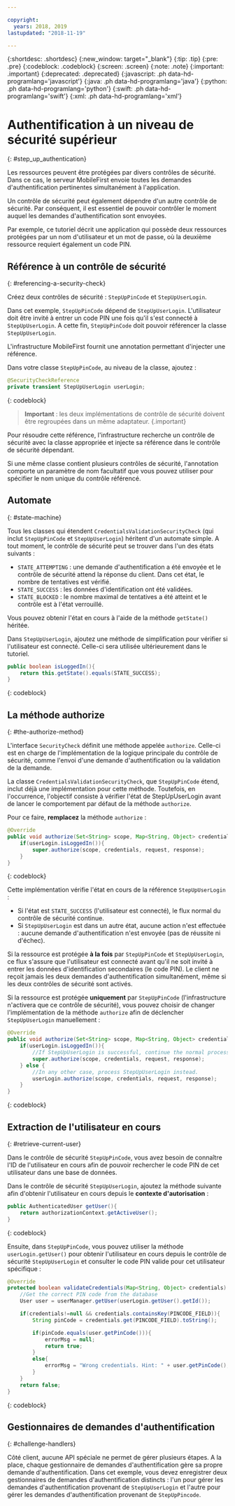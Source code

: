 ```yaml
---

copyright:
  years: 2018, 2019
lastupdated: "2018-11-19"

---
```


{:shortdesc: .shortdesc}
{:new_window: target="_blank"}
{:tip: .tip}
{:pre: .pre}
{:codeblock: .codeblock}
{:screen: .screen}
{:note: .note}
{:important: .important}
{:deprecated: .deprecated}
{:javascript: .ph data-hd-programlang='javascript'}
{:java: .ph data-hd-programlang='java'}
{:python: .ph data-hd-programlang='python'}
{:swift: .ph data-hd-programlang='swift'}
{:xml: .ph data-hd-programlang='xml'}

# Authentification à un niveau de sécurité supérieur
{: #step_up_authentication}

Les ressources peuvent être protégées par divers contrôles de sécurité. Dans ce cas, le serveur MobileFirst envoie toutes les demandes d'authentification pertinentes simultanément à l'application.

Un contrôle de sécurité peut également dépendre d'un autre contrôle de sécurité. Par conséquent, il est essentiel de pouvoir contrôler le moment auquel les demandes d'authentification sont envoyées.

Par exemple, ce tutoriel décrit une application qui possède deux ressources protégées par un nom d'utilisateur et un mot de passe, où la deuxième ressource requiert également un code PIN.

## Référence à un contrôle de sécurité
{: #referencing-a-security-check}

Créez deux contrôles de sécurité : `StepUpPinCode` et `StepUpUserLogin`. 

Dans cet exemple, `StepUpPinCode` dépend de `StepUpUserLogin`. L'utilisateur doit être invité à entrer un code PIN une fois qu'il s'est connecté à `StepUpUserLogin`. A cette fin, `StepUpPinCode` doit pouvoir référencer la classe `StepUpUserLogin`.

L'infrastructure MobileFirst fournit une annotation permettant d'injecter une référence.

Dans votre classe `StepUpPinCode`, au niveau de la classe, ajoutez :

```java
@SecurityCheckReference
private transient StepUpUserLogin userLogin;
```
{: codeblock}

>**Important** : les deux implémentations de contrôle de sécurité doivent être regroupées dans un même adaptateur.
{.important}

Pour résoudre cette référence, l'infrastructure recherche un contrôle de sécurité avec la classe appropriée et injecte sa référence dans le contrôle de sécurité dépendant.

Si une même classe contient plusieurs contrôles de sécurité, l'annotation comporte un paramètre de nom facultatif que vous pouvez utiliser pour spécifier le nom unique du contrôle référencé.

## Automate
{: #state-machine}

Tous les classes qui étendent `CredentialsValidationSecurityCheck` (qui inclut `StepUpPinCode` et `StepUpUserLogin`) héritent d'un automate simple. A tout moment, le contrôle de sécurité peut se trouver dans l'un des états suivants :

* `STATE_ATTEMPTING` : une demande d'authentification a été envoyée et le contrôle de sécurité attend la réponse du client. Dans cet état, le nombre de tentatives est vérifié.
* `STATE_SUCCESS` : les données d'identification ont été validées.
* `STATE_BLOCKED` : le nombre maximal de tentatives a été atteint et le contrôle est à l'état verrouillé.

Vous pouvez obtenir l'état en cours à l'aide de la méthode `getState()` héritée.

Dans `StepUpUserLogin`, ajoutez une méthode de simplification pour vérifier si l'utilisateur est connecté. Celle-ci sera utilisée ultérieurement dans le tutoriel.

```java
public boolean isLoggedIn(){
    return this.getState().equals(STATE_SUCCESS);
}
```
{: codeblock}

## La méthode authorize
{: #the-authorize-method}

L'interface `SecurityCheck` définit une méthode appelée `authorize`. Celle-ci est en charge de l'implémentation de la logique principale du contrôle de sécurité, comme l'envoi d'une demande d'authentification ou la validation de la demande.

La classe `CredentialsValidationSecurityCheck`, que `StepUpPinCode` étend, inclut déjà une implémentation pour cette méthode. Toutefois, en l'occurrence, l'objectif consiste à vérifier l'état de StepUpUserLogin avant de lancer le comportement par défaut de la méthode `authorize`.

Pour ce faire, **remplacez** la méthode `authorize` :

```java
@Override
public void authorize(Set<String> scope, Map<String, Object> credentials, HttpServletRequest request, AuthorizationResponse response) {
    if(userLogin.isLoggedIn()){
        super.authorize(scope, credentials, request, response);
    }
}
```
{: codeblock}

Cette implémentation vérifie l'état en cours de la référence `StepUpUserLogin` :

* Si l'état est `STATE_SUCCESS` (l'utilisateur est connecté), le flux normal du contrôle de sécurité continue.
* Si `StepUpUserLogin` est dans un autre état, aucune action n'est effectuée : aucune demande d'authentification n'est envoyée (pas de réussite ni d'échec).

Si la ressource est protégée **à la fois** par `StepUpPinCode` et `StepUpUserLogin`, ce flux s'assure que l'utilisateur est connecté avant qu'il ne soit invité à entrer les données d'identification secondaires (le code PIN). Le client ne reçoit jamais les deux demandes d'authentification simultanément, même si les deux contrôles de sécurité sont activés.

Si la ressource est protégée **uniquement** par `StepUpPinCode` (l'infrastructure n'activera que ce contrôle de sécurité), vous pouvez choisir de changer l'implémentation de la méthode `authorize` afin de déclencher `StepUpUserLogin` manuellement :

```java
@Override
public void authorize(Set<String> scope, Map<String, Object> credentials, HttpServletRequest request, AuthorizationResponse response) {
    if(userLogin.isLoggedIn()){
        //If StepUpUserLogin is successful, continue the normal processing of StepUpPinCode
        super.authorize(scope, credentials, request, response);
    } else {
        //In any other case, process StepUpUserLogin instead.
        userLogin.authorize(scope, credentials, request, response);
    }
}
```
{: codeblock}

## Extraction de l'utilisateur en cours
{: #retrieve-current-user}

Dans le contrôle de sécurité `StepUpPinCode`, vous avez besoin de connaître l'ID de l'utilisateur en cours afin de pouvoir rechercher le code PIN de cet utilisateur dans une base de données.

Dans le contrôle de sécurité `StepUpUserLogin`, ajoutez la méthode suivante afin d'obtenir l'utilisateur en cours depuis le **contexte d'autorisation** :

```java
public AuthenticatedUser getUser(){
    return authorizationContext.getActiveUser();
}
```
{: codeblock}

Ensuite, dans `StepUpPinCode`, vous pouvez utiliser la méthode `userLogin.getUser()` pour obtenir l'utilisateur en cours depuis le contrôle de sécurité `StepUpUserLogin` et consulter le code PIN valide pour cet utilisateur spécifique :

```java
@Override
protected boolean validateCredentials(Map<String, Object> credentials) {
    //Get the correct PIN code from the database
    User user = userManager.getUser(userLogin.getUser().getId());

    if(credentials!=null && credentials.containsKey(PINCODE_FIELD)){
        String pinCode = credentials.get(PINCODE_FIELD).toString();

        if(pinCode.equals(user.getPinCode())){
            errorMsg = null;
            return true;
        }
        else{
            errorMsg = "Wrong credentials. Hint: " + user.getPinCode();
        }
    }
    return false;
}
```
{: codeblock}

## Gestionnaires de demandes d'authentification
{: #challenge-handlers}

Côté client, aucune API spéciale ne permet de gérer plusieurs étapes. A la place, chaque gestionnaire de demandes d'authentification gère sa propre demande d'authentification. Dans cet exemple, vous devez enregistrer deux gestionnaires de demandes d'authentification distincts : l'un pour gérer les demandes d'authentification provenant de `StepUpUserLogin` et l'autre pour gérer les demandes d'authentification provenant de `StepUpPincode`.
